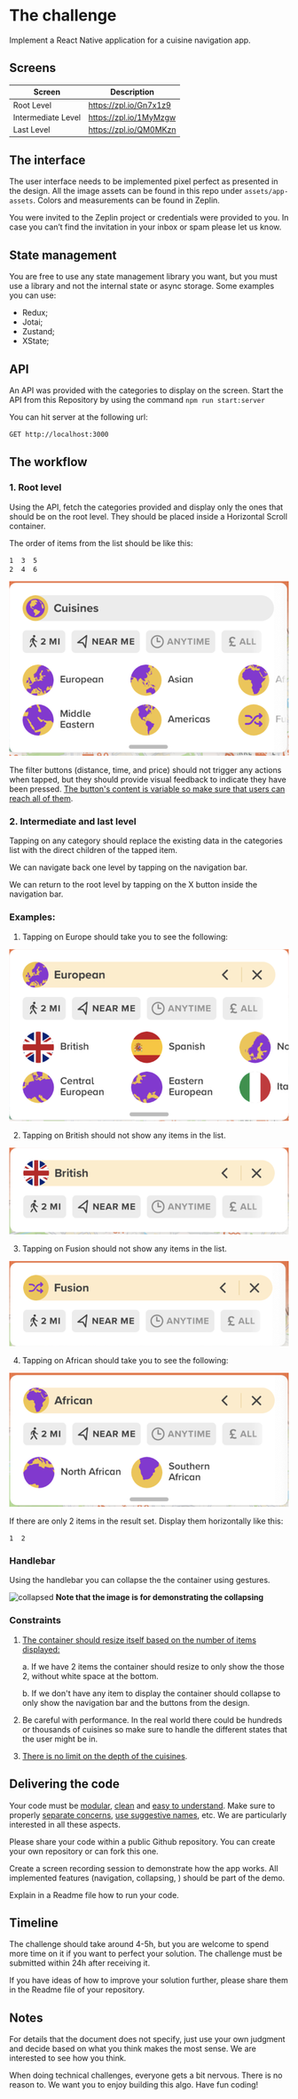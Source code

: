 # The challenge

Implement a React Native application for a cuisine navigation app.

## Screens

| Screen             | Description            |
| ------------------ | ---------------------- |
| Root Level         | https://zpl.io/Gn7x1z9 |
| Intermediate Level | https://zpl.io/1MyMzgw |
| Last Level         | https://zpl.io/QM0MKzn |

## The interface

The user interface needs to be implemented pixel perfect as presented in the design.
All the image assets can be found in this repo under `assets/app-assets`. Colors and measurements can be found in Zeplin.

You were invited to the Zeplin project or credentials were provided to you. In case you can’t find the invitation in your inbox or spam please let us know.

## State management

You are free to use any state management library you want, but you must use a library and not the internal state or async storage.
Some examples you can use:

- Redux;
- Jotai;
- Zustand;
- XState;

## API

An API was provided with the categories to display on the screen.
Start the API from this Repository by using the command `npm run start:server`

You can hit server at the following url:

```bash
GET http://localhost:3000
```

## The workflow

### 1. Root level

Using the API, fetch the categories provided and display only the ones that should be on the root level.
They should be placed inside a Horizontal Scroll container.

The order of items from the list should be like this:

```
1  3  5
2  4  6
```

![step-one](/assets/examples/step-one.png)

The filter buttons (distance, time, and price) should not trigger any actions when tapped, but they should provide visual feedback to indicate they have been pressed. <u>The button's content is variable so make sure that users can reach all of them</u>.

### 2. Intermediate and last level

Tapping on any category should replace the existing data in the categories list with the direct children of the tapped item.

We can navigate back one level by tapping on the navigation bar.

We can return to the root level by tapping on the X button inside the navigation bar.

### Examples:

1. Tapping on Europe should take you to see the following:

![example-one-step-two](/assets/examples/example-one-step-two.png)

2. Tapping on British should not show any items in the list.

![example-one-step-three](/assets/examples/example-one-step-three.png)

3. Tapping on Fusion should not show any items in the list.

![example-two-step-twp](/assets/examples/example-two-step-two.png)

4. Tapping on African should take you to see the following:

![example-three-step-two](/assets/examples/example-three-step-two.png)

If there are only 2 items in the result set. Display them horizontally like this:

```
1  2
```

### Handlebar

Using the handlebar you can collapse the the container using gestures.

![collapsed](/assets/collapsed.png)
**Note that the image is for demonstrating the collapsing**

### Constraints

1. <u>The container should resize itself based on the number of items displayed:</u>

   a. If we have 2 items the container should resize to only show the those 2, without white space at the bottom.

   b. If we don't have any item to display the container should collapse to only show the navigation bar and the buttons from the design.

2. Be careful with performance. In the real world there could be hundreds or thousands of cuisines so make sure to handle the different states that the user might be in.
3. <u>There is no limit on the depth of the cuisines</u>.

## Delivering the code

Your code must be <u>modular</u>, <u>clean</u> and <u>easy to understand</u>. Make sure to properly <u>separate concerns</u>, <u>use suggestive names</u>, etc. We are particularly interested in all these aspects.

Please share your code within a public Github repository. You can create your own repository or can fork this one.

Create a screen recording session to demonstrate how the app works. All implemented features (navigation, collapsing, ) should be part of the demo.

Explain in a Readme file how to run your code.

## Timeline

The challenge should take around 4-5h, but you are welcome to spend more time on it if you want to perfect your solution. The challenge must be submitted within 24h after receiving it.

If you have ideas of how to improve your solution further, please share them in the Readme file of your repository.

## Notes

For details that the document does not specify, just use your own judgment and decide based on what you think makes the most sense. We are interested to see how you think.

When doing technical challenges, everyone gets a bit nervous. There is no reason to. We want you to enjoy building this algo. Have fun coding!
